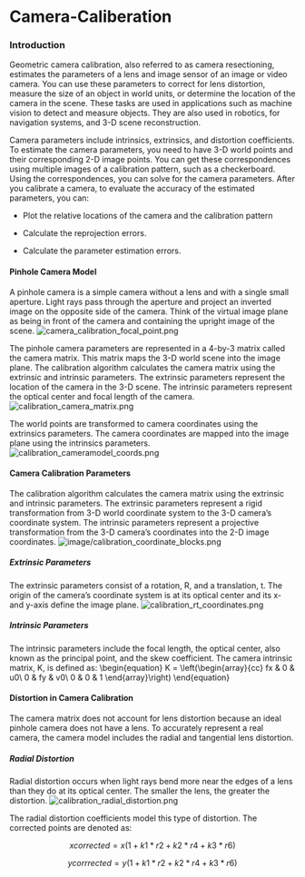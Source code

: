# Camera-Caliberation
### Introduction
Geometric camera calibration, also referred to as camera resectioning, estimates the parameters of a lens and image sensor of an image or video camera. You can use these parameters to correct for lens distortion, measure the size of an object in world units, or determine the location of the camera in the scene. These tasks are used in applications such as machine vision to detect and measure objects. They are also used in robotics, for navigation systems, and 3-D scene reconstruction.

Camera parameters include intrinsics, extrinsics, and distortion coefficients. To estimate the camera parameters, you need to have 3-D world points and their corresponding 2-D image points. You can get these correspondences using multiple images of a calibration pattern, such as a checkerboard. Using the correspondences, you can solve for the camera parameters. After you calibrate a camera, to evaluate the accuracy of the estimated parameters, you can:

- Plot the relative locations of the camera and the calibration pattern

- Calculate the reprojection errors.

- Calculate the parameter estimation errors.

#### Pinhole Camera Model
A pinhole camera is a simple camera without a lens and with a single small aperture. Light rays pass through the aperture and project an inverted image on the opposite side of the camera. Think of the virtual image plane as being in front of the camera and containing the upright image of the scene.
![camera_calibration_focal_point.png](attachment:camera_calibration_focal_point.png)

The pinhole camera parameters are represented in a 4-by-3 matrix called the camera matrix. This matrix maps the 3-D world scene into the image plane. The calibration algorithm calculates the camera matrix using the extrinsic and intrinsic parameters. The extrinsic parameters represent the location of the camera in the 3-D scene. The intrinsic parameters represent the optical center and focal length of the camera.
![calibration_camera_matrix.png](attachment:calibration_camera_matrix.png)

The world points are transformed to camera coordinates using the extrinsics parameters. The camera coordinates are mapped into the image plane using the intrinsics parameters.
![calibration_cameramodel_coords.png](attachment:calibration_cameramodel_coords.png)

#### Camera Calibration Parameters
The calibration algorithm calculates the camera matrix using the extrinsic and intrinsic parameters. The extrinsic parameters represent a rigid transformation from 3-D world coordinate system to the 3-D camera’s coordinate system. The intrinsic parameters represent a projective transformation from the 3-D camera’s coordinates into the 2-D image coordinates.
![image/calibration_coordinate_blocks.png](attachment:calibration_coordinate_blocks.png)

##### Extrinsic Parameters
The extrinsic parameters consist of a rotation, R, and a translation, t. The origin of the camera’s coordinate system is at its optical center and its x- and y-axis define the image plane.
![calibration_rt_coordinates.png](attachment:calibration_rt_coordinates.png)

##### Intrinsic Parameters
The intrinsic parameters include the focal length, the optical center, also known as the principal point, and the skew coefficient. The camera intrinsic matrix, K, is defined as:
\begin{equation}
K = 
\left(\begin{array}{cc} fx & 0 & u0\\ 0 & fy & v0\\ 0 & 0 & 1 \end{array}\right)
\end{equation}


#### Distortion in Camera Calibration
The camera matrix does not account for lens distortion because an ideal pinhole camera does not have a lens. To accurately represent a real camera, the camera model includes the radial and tangential lens distortion.

##### Radial Distortion
Radial distortion occurs when light rays bend more near the edges of a lens than they do at its optical center. The smaller the lens, the greater the distortion.
![calibration_radial_distortion.png](attachment:calibration_radial_distortion.png)

The radial distortion coefficients model this type of distortion. The corrected points are denoted as:

$$xcorrected = x(1 + k1*r2 + k2*r4 + k3*r6)$$

$$ycorrrected = y(1 + k1*r2 + k2*r4 + k3*r6)$$
